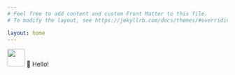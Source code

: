 ```yaml
---
# Feel free to add content and custom Front Matter to this file.
# To modify the layout, see https://jekyllrb.com/docs/themes/#overriding-theme-defaults

layout: home
---
```


<img width="40" style="border-radius:5%" src="https://github.com/taki-on.png">
👋 Hello!
